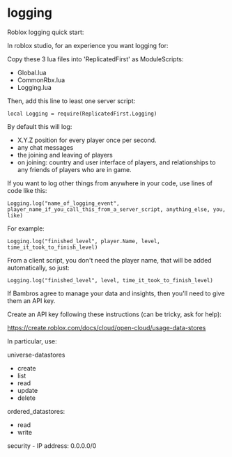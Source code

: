 # logging
Roblox logging quick start:

In roblox studio, for an experience you want logging for:

Copy these 3 lua files into 'ReplicatedFirst' as ModuleScripts:

 - Global.lua
 - CommonRbx.lua
 - Logging.lua

Then, add this line to least one server script:

```
local Logging = require(ReplicatedFirst.Logging)
```

By default this will log:
 - X.Y.Z position for every player once per second.
 - any chat messages
 - the joining and leaving of players
 - on joining: country and user interface of players, and relationships to any friends of players who are in game.

If you want to log other things from anywhere in your code, use lines of code like this:

```
Logging.log("name_of_logging_event", player_name_if_you_call_this_from_a_server_script, anything_else, you, like)
```

For example:

```
Logging.log("finished_level", player.Name, level, time_it_took_to_finish_level)
```

From a client script, you don't need the player name, that will be added automatically, so just:

```
Logging.log("finished_level", level, time_it_took_to_finish_level)
```

If Bambros agree to manage your data and insights, then you'll need to give them an API key. 

Create an API key following these instructions (can be tricky, ask for help):

https://create.roblox.com/docs/cloud/open-cloud/usage-data-stores

In particular, use: 

universe-datastores
- create
- list
- read
- update
- delete

ordered_datastores:
- read
- write

security - IP address: 0.0.0.0/0
